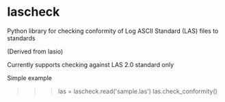 # lascheck
Python library for checking conformity of Log ASCII Standard (LAS) files to standards

(Derived from lasio)

Currently supports checking against LAS 2.0 standard only


Simple example

 >>> las = lascheck.read('sample.las')
 >>> las.check_conformity()
